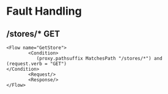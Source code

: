 # Fault Handling


## /stores/* GET

```
<Flow name="GetStore">
		<Condition>
           (proxy.pathsuffix MatchesPath "/stores/*") and (request.verb = "GET")
</Condition>
		<Request/>
		<Response/>
</Flow>

```

